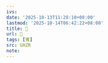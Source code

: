 ```yaml
---
ivs:
date: '2025-10-13T11:28:10+08:00'
lastmod: '2025-10-14T06:42:22+08:00'
title: 󰛱
url: 󰛱
tags: [賓]
src: GHZR
note:
---
```

